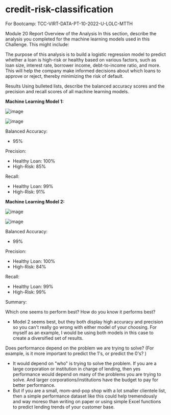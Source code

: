 # credit-risk-classification
For Bootcamp: TCC-VIRT-DATA-PT-10-2022-U-LOLC-MTTH

Module 20 Report 
Overview of the Analysis
In this section, describe the analysis you completed for the machine learning models used in this Challenge. This might include:

The purpose of this analysis is to build a logistic regression model to predict whether a loan is high-risk or healthy based on various factors, such as loan size, interest rate, borrower income, debt-to-income ratio, and more. This will help the company make informed decisions about which loans to approve or reject, thereby minimizing the risk of default.

Results
Using bulleted lists, describe the balanced accuracy scores and the precision and recall scores of all machine learning models.

**Machine Learning Model 1:**

![image](https://user-images.githubusercontent.com/97980927/226203353-45be630a-b183-4f4d-a8f7-5c828764e359.png)

![image](https://user-images.githubusercontent.com/97980927/226202989-4232eba0-a5aa-49de-9cbd-91408d7355e5.png)

Balanced Accuracy: 
* 95%

Precision:
* Healthy Loan: 100%
* High-Risk: 85%

Recall:
* Healthy Loan: 99%
* High-Risk: 91%



**Machine Learning Model 2:**

![image](https://user-images.githubusercontent.com/97980927/226203386-cc1ec4bb-31d0-4704-abf1-17f8ef10d822.png)

![image](https://user-images.githubusercontent.com/97980927/226203049-29f029c9-bf81-4201-be14-8b0c53e21560.png)

Balanced Accuracy: 
* 99%

Precision:
* Healthy Loan: 100%
* High-Risk: 84%

Recall:
* Healthy Loan: 99%
* High-Risk: 99%

Summary:


Which one seems to perform best? How do you know it performs best?
* Model 2 seems best, but they both display high accuracy and precision so you can't really go wrong with either model of your choosing. For myself as an example, I would be using both models in this case to create a diversified set of results.


Does performance depend on the problem we are trying to solve? (For example, is it more important to predict the 1's, or predict the 0's? )
* It would depend on "who" is trying to solve the problem. If you are a large corporation or institution in charge of lending, then yes performance would depend on many of the problems you are trying to solve. And larger corporations/institutions have the budget to pay for better performance.
* But if you are a small, mom-and-pop shop with a lot smaller clientele list, then a simple performance dataset like this could help tremendously and way moreso than writing on paper or using simple Excel functions to predict lending trends of your customer base.

